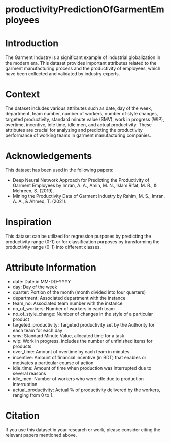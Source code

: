 # productivityPredictionOfGarmentEmployees

# Introduction

The Garment Industry is a significant example of industrial globalization in the modern era. This dataset provides important attributes related to the garment manufacturing process and the productivity of employees, which have been collected and validated by industry experts.

# Context

The dataset includes various attributes such as date, day of the week, department, team number, number of workers, number of style changes, targeted productivity, standard minute value (SMV), work in progress (WIP), overtime, incentive, idle time, idle men, and actual productivity. These attributes are crucial for analyzing and predicting the productivity performance of working teams in garment manufacturing companies.

# Acknowledgements

This dataset has been used in the following papers:

- Deep Neural Network Approach for Predicting the Productivity of Garment Employees by Imran, A. A., Amin, M. N., Islam Rifat, M. R., & Mehreen, S. (2019).
- Mining the Productivity Data of Garment Industry by Rahim, M. S., Imran, A. A., & Ahmed, T. (2021).
  
# Inspiration

This dataset can be utilized for regression purposes by predicting the productivity range (0-1) or for classification purposes by transforming the productivity range (0-1) into different classes.

# Attribute Information

- date: Date in MM-DD-YYYY
- day: Day of the week
- quarter: Portion of the month (month divided into four quarters)
- department: Associated department with the instance
- team_no: Associated team number with the instance
- no_of_workers: Number of workers in each team
- no_of_style_change: Number of changes in the style of a particular product
- targeted_productivity: Targeted productivity set by the Authority for each team for each day
- smv: Standard Minute Value, allocated time for a task
- wip: Work in progress, includes the number of unfinished items for products
- over_time: Amount of overtime by each team in minutes
- incentive: Amount of financial incentive (in BDT) that enables or motivates a particular course of action
- idle_time: Amount of time when production was interrupted due to several reasons
- idle_men: Number of workers who were idle due to production interruption
- actual_productivity: Actual % of productivity delivered by the workers, ranging from 0 to 1.
  
# Citation

If you use this dataset in your research or work, please consider citing the relevant papers mentioned above.
